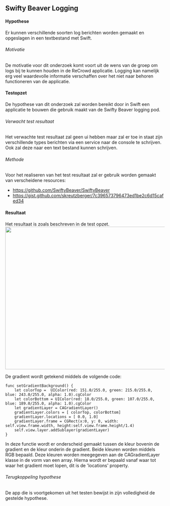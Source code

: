 Swifty Beaver Logging
----------------
#### Hypothese 
Er kunnen verschillende soorten log berichten worden gemaakt en opgeslagen in een textbestand met Swift.

###### Motivatie
De motivatie voor dit onderzoek komt voort uit de wens van de groep om logs bij te kunnen houden in de ReCrowd applicatie. Logging kan namelijk erg veel waardevolle informatie verschaffen over het niet naar behoren functioneren van de applicatie.

#### Testopzet
De hypothese van dit onderzoek zal worden bereikt door in Swift een applicatie te bouwen die gebruik maakt van de Swifty Beaver logging pod.

###### Verwacht test resultaat
Het verwachte test resultaat zal geen ui hebben maar zal er toe in staat zijn verschillende types berichten via een service naar de console te schrijven. Ook zal deze naar een text bestand kunnen schrijven.

###### Methode
Voor het realiseren van het test resultaat zal er gebruik worden gemaakt van verscheidene resources:
* https://github.com/SwiftyBeaver/SwiftyBeaver
* https://gist.github.com/skreutzberger/7c396573796473ed1be2c6d15cafed34

#### Resultaat
Het resultaat is zoals beschreven in de test opzet.
<br><img src="https://i.imgur.com/PamwDuE.png" width="600" height="450"><br>

De gradient wordt getekend middels de volgende code:

```
func setGradientBackground() {
    let colorTop =  UIColor(red: 151.0/255.0, green: 215.0/255.0, blue: 243.0/255.0, alpha: 1.0).cgColor
    let colorBottom = UIColor(red: 18.0/255.0, green: 107.0/255.0, blue: 189.0/255.0, alpha: 1.0).cgColor
    let gradientLayer = CAGradientLayer()
    gradientLayer.colors = [ colorTop, colorBottom]
    gradientLayer.locations = [ 0.0, 1.0]
    gradientLayer.frame = CGRect(x:0, y: 0, width: self.view.frame.width, height:self.view.frame.height/1.4)
    self.view.layer.addSublayer(gradientLayer)
}
```
In deze functie wordt er onderscheid gemaakt tussen de kleur bovenin de gradient en de kleur onderin de gradient. Beide kleuren worden middels RGB bepaald. Deze kleuren worden meegegeven aan de CAGradientLayer klasse in de vorm van een array. Hierna wordt er bepaald vanaf waar tot waar het gradient moet lopen, dit is de 'locations' property.

###### Terugkoppeling hypothese
De app die is voortgekomen uit het testen bewijst in zijn volledigheid de gestelde hypothese.
